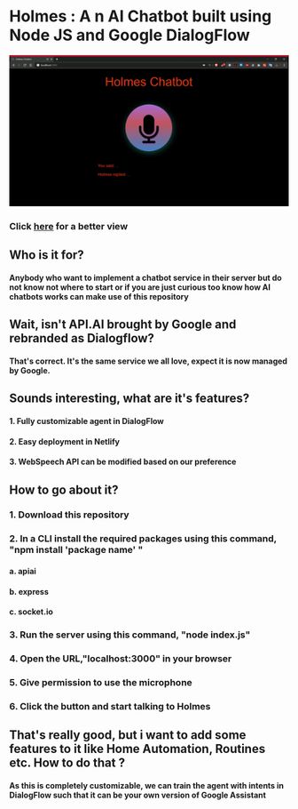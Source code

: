 <h1> Holmes : A n AI Chatbot built using Node JS and Google DialogFlow</h1>

<p align="center">

<img src="https://github.com/ShankarNarayananS/Holmes-ChatBot/blob/master/ezgif-3-3f9f3ee077f3.gif">

</p>

<h3> Click <a href="https://www.youtube.com/watch?v=-5wf68SXIWg">here</a> for a better view </h3>

<h2> Who is it for? </h2>
<h4> Anybody who want to implement a chatbot service in their server but do not know not where to start or if you are just curious too know how AI chatbots works can make use of this repository </h4>

<h2> Wait, isn't API.AI brought by Google and rebranded as Dialogflow?</h2>
<h4> That's correct. It's the same service we all love, expect it is now managed by Google.</h4>

<h2>Sounds interesting, what are it's features?</h2>
<h4>1. Fully customizable agent in DialogFlow </h4>
<h4>2. Easy deployment in Netlify</h4>
<h4>3. WebSpeech API can be modified based on our preference</h4>

<h2>How to go about it?</h2>
<h3>1. Download this repository</h3>
<h3>2. In a CLI install the required packages using this command, "npm install 'package name' "</h3>
<h4>a. apiai</h4>
<h4>b. express</h4>
<h4>c. socket.io</h4>
<h3>3. Run the server using this command, "node index.js"</h3>
<h3>4. Open the URL,"localhost:3000" in your browser</h3>
<h3>5. Give permission to use the microphone</h3>
<h3>6. Click the button and start talking to Holmes </h3>

<h2> That's really good, but i want to add some features to it like Home Automation, Routines etc. How to do that ? </h2>
<h4> As this is completely customizable, we can train the agent with intents in DialogFlow such that it can be your own version of Google Assistant </h4>

